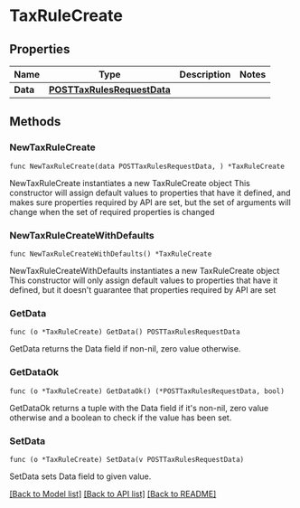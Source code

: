 # TaxRuleCreate

## Properties

Name | Type | Description | Notes
------------ | ------------- | ------------- | -------------
**Data** | [**POSTTaxRulesRequestData**](POSTTaxRulesRequestData.md) |  | 

## Methods

### NewTaxRuleCreate

`func NewTaxRuleCreate(data POSTTaxRulesRequestData, ) *TaxRuleCreate`

NewTaxRuleCreate instantiates a new TaxRuleCreate object
This constructor will assign default values to properties that have it defined,
and makes sure properties required by API are set, but the set of arguments
will change when the set of required properties is changed

### NewTaxRuleCreateWithDefaults

`func NewTaxRuleCreateWithDefaults() *TaxRuleCreate`

NewTaxRuleCreateWithDefaults instantiates a new TaxRuleCreate object
This constructor will only assign default values to properties that have it defined,
but it doesn't guarantee that properties required by API are set

### GetData

`func (o *TaxRuleCreate) GetData() POSTTaxRulesRequestData`

GetData returns the Data field if non-nil, zero value otherwise.

### GetDataOk

`func (o *TaxRuleCreate) GetDataOk() (*POSTTaxRulesRequestData, bool)`

GetDataOk returns a tuple with the Data field if it's non-nil, zero value otherwise
and a boolean to check if the value has been set.

### SetData

`func (o *TaxRuleCreate) SetData(v POSTTaxRulesRequestData)`

SetData sets Data field to given value.



[[Back to Model list]](../README.md#documentation-for-models) [[Back to API list]](../README.md#documentation-for-api-endpoints) [[Back to README]](../README.md)


